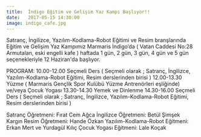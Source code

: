```yaml
---
title:  İndigo Eğitim ve Gelişim Yaz Kampı Başlıyor!!
date:   2017-05-15 14:30:00
image: indigo_cafe.jpg
---
```


Satranç, İngilizce, Yazılım-Kodlama-Robot Eğitimi ve Resim branşlarında Eğitim ve Gelişim Yaz Kampımız Marmaris İndigo’da ( Vatan Caddesi No:28 Armutalan, eski engelli kafe ) haftada 1 gün, 2 gün, 3 gün, 4 gün ve 5 gün seçenekleriyle 12 Haziran'da başlıyor.



PROGRAM:
10.00-12.00 Seçmeli Ders ( Seçmeli olarak ; Satranç, İngilizce, Yazılım-Kodlama-Robot Eğitimi, Resim derslerinden birisi )
12.00-13.30 Yüzme ( Marmaris Gençlik Spor Kulübü Yüzme Antrenörleri eşliğinde) ve/veya Çocuk Yogası
13.30-14.30 Yemek ve Dinlenme
14.30-16.00 Seçmeli Ders ( Seçmeli olarak ; Satranç, İngilizce, Yazılım-Kodlama-Robot Eğitimi, Resim derslerinden birisi )

Satranç Öğretmeni: Fırat Cem Ağca
İngilizce Öğretmeni: Betül Şimşek Kargın
Resim Öğretmeni: Hande Özkan
Yazılım-Kodlama-Robot Eğitmeni: Erkan Mert ve Yurdagül Kılıç
Çocuk Yogası Eğitmeni: Lale Koçak
